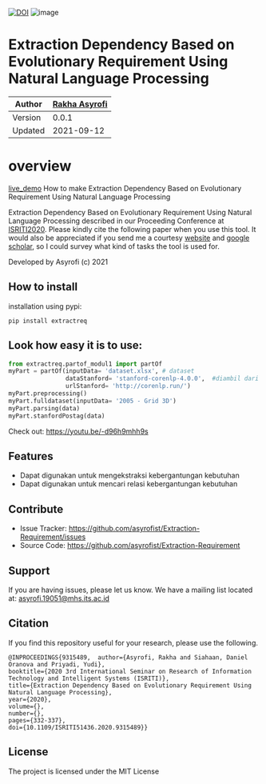 [![DOI](https://zenodo.org/badge/DOI/10.5281/zenodo.5528399.svg)](https://doi.org/10.5281/zenodo.5528399)
![image](https://visitor-badge.laobi.icu/badge?page_id=asyrofist/Extraction-Requirement) 

# Extraction Dependency Based on Evolutionary Requirement Using Natural Language Processing

Author  | [Rakha Asyrofi](https://scholar.google.com/citations?user=WN9T5UUAAAAJ&hl=id&oi=ao)
 -------|-----------
Version | 0.0.1
Updated | 2021-09-12

# overview
[live_demo](https://share.streamlit.io/asyrofist/extraction-requirement/main/app.py) How to make Extraction Dependency Based on Evolutionary Requirement Using Natural Language Processing

Extraction Dependency Based on Evolutionary Requirement Using Natural Language Processing described in our Proceeding Conference at [ISRITI2020](https://ieeexplore.ieee.org/document/9315489). Please kindly cite the following paper when you use this tool. It would also be appreciated if you send me a courtesy [website](https://www.researchgate.net/profile/Rakha_Asyrofi) and [google scholar](https://scholar.google.com/citations?user=WN9T5UUAAAAJ&hl=id&oi=ao), so I could survey what kind of tasks the tool is used for. 

Developed by Asyrofi (c) 2021

## How to install

installation using pypi:

    pip install extractreq

## Look how easy it is to use:

```python
from extractreq.partof_modul1 import partOf
myPart = partOf(inputData= 'dataset.xlsx', # dataset
                dataStanford= 'stanford-corenlp-4.0.0',  #diambil dari https://stanfordnlp.github.io/CoreNLP/download.html
                urlStanford= 'http://corenlp.run/')
myPart.preprocessing()
myPart.fulldataset(inputData= '2005 - Grid 3D')
myPart.parsing(data)
myPart.stanfordPostag(data)
```

Check out: https://youtu.be/-d96h9mhh9s

## Features
- Dapat digunakan untuk mengekstraksi kebergantungan kebutuhan
- Dapat digunakan untuk mencari relasi kebergantungan kebutuhan

## Contribute

- Issue Tracker: https://github.com/asyrofist/Extraction-Requirement/issues
- Source Code: https://github.com/asyrofist/Extraction-Requirement

## Support

If you are having issues, please let us know. We have a mailing list located at: asyrofi.19051@mhs.its.ac.id

## Citation

If you find this repository useful for your research, please use the following.

```
@INPROCEEDINGS{9315489,  author={Asyrofi, Rakha and Siahaan, Daniel Oranova and Priyadi, Yudi},  
booktitle={2020 3rd International Seminar on Research of Information Technology and Intelligent Systems (ISRITI)},   
title={Extraction Dependency Based on Evolutionary Requirement Using Natural Language Processing},   
year={2020},  
volume={},  
number={},  
pages={332-337},  
doi={10.1109/ISRITI51436.2020.9315489}}
```

## License

The project is licensed under the MIT License
